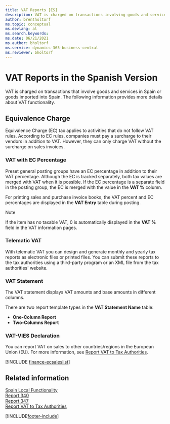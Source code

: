 ```yaml
---
title: VAT Reports [ES]
description: VAT is charged on transactions involving goods and services in Spain or goods imported into Spain. The following provides details about VAT functionality.
author: brentholtorf
ms.topic: conceptual
ms.devlang: al
ms.search.keywords:
ms.date: 06/21/2021
ms.author: bholtorf
ms.service: dynamics-365-business-central
ms.reviewer: bholtorf
---
```

# VAT Reports in the Spanish Version
VAT is charged on transactions that involve goods and services in Spain or goods imported into Spain. The following information provides more details about VAT functionality.  

## Equivalence Charge  
Equivalence Charge (EC) tax applies to activities that do not follow VAT rules. According to EC rules, companies must pay a surcharge to their vendors in addition to VAT. However, they can only charge VAT without the surcharge on sales invoices.  

### VAT with EC Percentage  
Preset general posting groups have an EC percentage in addition to their VAT percentage. Although the EC is tracked separately, both tax values are merged with VAT when it is possible. If the EC percentage is a separate field in the posting group, the EC is merged with the value in the **VAT %** column.  

For printing sales and purchase invoice books, the VAT percent and EC percentages are displayed in the **VAT Entry** table during posting.  

> [!NOTE]  
>  If the item has no taxable VAT, 0 is automatically displayed in the **VAT %** field in the VAT information pages.  

### Telematic VAT  
With telematic VAT you can design and generate monthly and yearly tax reports as electronic files or printed files. You can submit these reports to the tax authorities using a third-party program or an XML file from the tax authorities' website.  

### VAT Statement  
The VAT statement displays VAT amounts and base amounts in different columns.  

There are two report template types in the **VAT Statement Name** table:  

- **One-Column Report**  
- **Two-Columns Report**  

### VAT-VIES Declaration

You can report VAT on sales to other countries/regions in the European Union (EU). For more information, see [Report VAT to Tax Authorities](../../finance-how-report-vat.md).  

[!INCLUDE [finance-ecsaleslist](../../includes/finance-ecsaleslist.md)]

## Related information

[Spain Local Functionality](spain-local-functionality.md)  
[Report 340](report-340.md)  
[Report 347](report-347.md)  
[Report VAT to Tax Authorities](../../finance-how-report-vat.md)  


[!INCLUDE[footer-include](../../includes/footer-banner.md)]